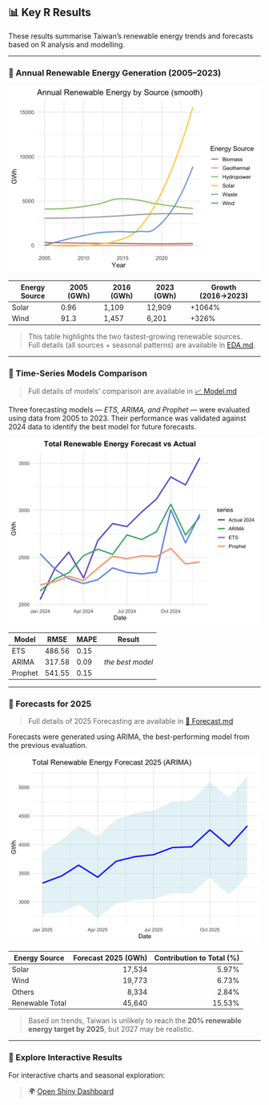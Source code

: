 ## 📊 Key R Results

These results summarise Taiwan’s renewable energy trends and forecasts based on R analysis and modelling.

---

### 🔹 Annual Renewable Energy Generation (2005–2023)

<img src="figures/annual_all_source.png" width="600">

| Energy Source | 2005 (GWh) | 2016 (GWh) | 2023 (GWh) | Growth (2016→2023) |
|---------------|------------|------------|------------|------------------|
| Solar         | 0.96       | 1,109      | 12,909     | +1064%           |
| Wind          | 91.3       | 1,457      | 6,201      | +326%            |

> This table highlights the two fastest-growing renewable sources.  
> Full details (all sources + seasonal patterns) are available in [EDA.md](EDA.md).
---

### 🔹 Time-Series Models Comparison

> Full details of models' comparison are available in [📈 Model.md](Model.md)

Three forecasting models — *ETS, ARIMA, and Prophet* — were evaluated using data from 2005 to 2023.
Their performance was validated against 2024 data to identify the best model for future forecasts.

<img src="figures/Validate24.png" width="600">

| Model   | RMSE    | MAPE  | Result                |
| ------- | ------- | ----- | --------------------- |
| ETS     | 486.56  | 0.15  |                       |
| ARIMA   | 317.58  | 0.09  | *the best model*      |
| Prophet | 541.55  | 0.15  |                       |

---

### 🔹 Forecasts for 2025

> Full details of 2025 Forecasting are available in [🔮 Forecast.md](Forecast.md)

Forecasts were generated using ARIMA, the best-performing model from the previous evaluation.

<img src="figures/Forecast25.png" width="600"> 

| Energy Source   | Forecast 2025 (GWh) | Contribution to Total (%) |
| --------------- |-------------------: | ------------------------: |
| Solar           | 17,534              | 5.97%                     |
| Wind            | 19,773              | 6.73%                     |
| Others          |  8,334              | 2.84%                     |
| Renewable Total | 45,640              | 15.53%                    |

> Based on trends, Taiwan is unlikely to reach the **20% renewable energy target by 2025**, but 2027 may be realistic.

---

### 🔹 Explore Interactive Results

For interactive charts and seasonal exploration:

> 🌍 [Open Shiny Dashboard](https://ling-yun-huang.shinyapps.io/interactiondashboard/)
